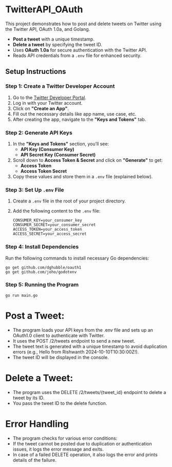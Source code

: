 # TwitterAPI_OAuth
This project demonstrates how to post and delete tweets on Twitter using the Twitter API, OAuth 1.0a, and Golang.
- **Post a tweet** with a unique timestamp.
- **Delete a tweet** by specifying the tweet ID.
- Uses **OAuth 1.0a** for secure authentication with the Twitter API.
- Reads API credentials from a `.env` file for enhanced security.

## Setup Instructions

### Step 1: Create a Twitter Developer Account
1. Go to the [Twitter Developer Portal](https://developer.twitter.com/).
2. Log in with your Twitter account.
3. Click on **"Create an App"**.
4. Fill out the necessary details like app name, use case, etc.
5. After creating the app, navigate to the **"Keys and Tokens"** tab.

### Step 2: Generate API Keys
1. In the **"Keys and Tokens"** section, you’ll see:
   - **API Key (Consumer Key)**
   - **API Secret Key (Consumer Secret)**
2. Scroll down to **Access Token & Secret** and click on **"Generate"** to get:
   - **Access Token**
   - **Access Token Secret**
3. Copy these values and store them in a `.env` file (explained below).

### Step 3: Set Up `.env` File
1. Create a `.env` file in the root of your project directory.
2. Add the following content to the `.env` file:

    ```
    CONSUMER_KEY=your_consumer_key
    CONSUMER_SECRET=your_consumer_secret
    ACCESS_TOKEN=your_access_token
    ACCESS_SECRET=your_access_secret
    ```

### Step 4: Install Dependencies
Run the following commands to install necessary Go dependencies:
```
go get github.com/dghubble/oauth1
go get github.com/joho/godotenv
```

### Step 5: Running the Program
```
go run main.go
```
# Post a Tweet:
- The program loads your API keys from the .env file and sets up an OAuth1.0 client to authenticate with Twitter.
- It uses the POST /2/tweets endpoint to send a new tweet.
- The tweet text is generated with a unique timestamp to avoid duplication errors (e.g., Hello from Rishwanth 2024-10-10T10:30:00Z!).
- The tweet ID will be displayed in the console.
# Delete a Tweet:
- The program uses the DELETE /2/tweets/{tweet_id} endpoint to delete a tweet by its ID.
- You pass the tweet ID to the delete function.
# Error Handling
- The program checks for various error conditions:
- If the tweet cannot be posted due to duplication or authentication issues, it logs the error message and exits.
- In case of a failed DELETE operation, it also logs the error and prints details of the failure.
